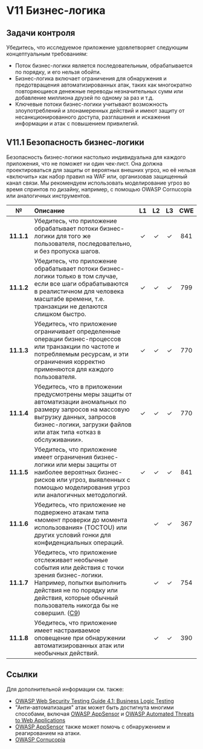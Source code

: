 # V11 Бизнес-логика

## Задачи контроля

Убедитесь, что исследуемое приложение удовлетворяет следующим концептуальным требованиям:

* Поток бизнес-логики является последовательным, обрабатывается по порядку, и его нельзя обойти.
* Бизнес-логика включает ограничения для обнаружения и предотвращения автоматизированных атак, таких как многократно повторяющиеся денежные переводы  незначительных сумм или добавление миллиона друзей по одному за раз и т.д.
* Ключевые потоки бизнес-логики учитывают возможность злоупотреблений и злонамеренных действий и имеют защиту от несанкционированного доступа, разглашения и искажения информации и атак с повышением привилегий.

## V11.1 Безопасность бизнес-логики

Безопасность бизнес-логики настолько индивидуальна для каждого приложения, что не поможет ни один чек-лист. Она должна проектироваться для защиты от вероятных внешних угроз, но её нельзя «включить» как набор правил на WAF или, организовав защищенный канал связи. Мы рекомендуем использовать моделирование угроз во время спринтов по дизайну, например, с помощью OWASP Cornucopia или аналогичных инструментов.

| № | Описание | L1 | L2 | L3 | CWE |
| :---: | :--- | :---: | :---:| :---: | :---: |
| **11.1.1** | Убедитесь, что приложение обрабатывает потоки бизнес-логики для того же пользователя, последовательно, и без пропуска шагов.| ✓ | ✓ | ✓ | 841 |
| **11.1.2** | Убедитесь, что приложение обрабатывает потоки бизнес-логики только в том случае, если все шаги обрабатываются в реалистичном для человека масштабе времени, т.е. транзакции не делаются слишком быстро.| ✓ | ✓ | ✓ | 799 |
| **11.1.3** | Убедитесь, что приложение ограничивает определенные операции бизнес-процессов или транзакции по частоте и потребляемым ресурсам, и эти ограничения корректно применяются для каждого пользователя. | ✓ | ✓ | ✓ | 770 |
| **11.1.4** | Убедитесь, что в приложении предусмотрены меры защиты от автоматизации аномальных по размеру запросов на массовую выгрузку данных, запросов бизнес-логики, загрузки файлов или атак типа «отказ в обслуживании». | ✓ | ✓ | ✓ | 770 |
| **11.1.5** | Убедитесь, что приложение имеет ограничения бизнес-логики или меры защиты от наиболее вероятных бизнес-рисков или угроз, выявленных с помощью моделирования угроз или аналогичных методологий. | ✓ | ✓ | ✓ | 841 |
| **11.1.6** | Убедитесь, что приложение не подвержено атакам типа «момент проверки до момента использования» (TOCTOU) или других условий гонки для конфиденциальных операций. | | ✓ | ✓ | 367 |
| **11.1.7** | Убедитесь, что приложение отслеживает необычные события или действия с точки зрения бизнес-логики. Например, попытки выполнить действия не по порядку или действия, которые обычный пользователь никогда бы не совершил. ([C9](https://owasp.org/www-project-proactive-controls/#div-numbering)) | | ✓ | ✓ | 754 |
| **11.1.8** | Убедитесь, что приложение имеет настраиваемое оповещение при обнаружении автоматизированных атак или необычных действий. | | ✓ | ✓ | 390 |

## Ссылки

Для дополнительной информации см. также:

* [OWASP Web Security Testing Guide 4.1: Business Logic Testing](https://owasp.org/www-project-web-security-testing-guide/v42/4-Web_Application_Security_Testing/10-Business_Logic_Testing/README.html)
* "Анти-автоматизация" атак может быть достигнута многими способами, включая [OWASP AppSensor](https://github.com/jtmelton/appsensor) и [OWASP Automated Threats to Web Applications](https://owasp.org/www-project-automated-threats-to-web-applications/)
* [OWASP AppSensor](https://github.com/jtmelton/appsensor) также может помочь с обнаружением и реагированием на атаки.
* [OWASP Cornucopia](https://owasp.org/www-project-cornucopia/)
